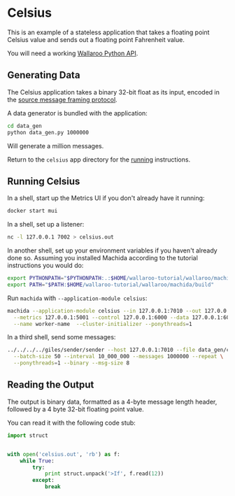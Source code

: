 # Celsius

This is an example of a stateless application that takes a floating point Celsius value and sends out a floating point Fahrenheit value.

You will need a working [Wallaroo Python API](/book/python/intro.md).

## Generating Data

The Celsius application takes a binary 32-bit float as its input, encoded in the [source message framing protocol](/book/appendix/writing-your-own-feed.md#source-message-framing-protocol).

A data generator is bundled with the application:

```bash
cd data_gen
python data_gen.py 1000000
```

Will generate a million messages.

Return to the `celsius` app directory for the [running](#running) instructions.

## Running Celsius

In a shell, start up the Metrics UI if you don't already have it running:

```bash
docker start mui
```

In a shell, set up a listener:

```bash
nc -l 127.0.0.1 7002 > celsius.out
```

In another shell, set up your environment variables if you haven't already done so. Assuming you installed Machida according to the tutorial instructions you would do:

```bash
export PYTHONPATH="$PYTHONPATH:.:$HOME/wallaroo-tutorial/wallaroo/machida"
export PATH="$PATH:$HOME/wallaroo-tutorial/wallaroo/machida/build"
```

Run `machida` with `--application-module celsius`:

```bash
machida --application-module celsius --in 127.0.0.1:7010 --out 127.0.0.1:7002 \
  --metrics 127.0.0.1:5001 --control 127.0.0.1:6000 --data 127.0.0.1:6001 \
  --name worker-name  --cluster-initializer --ponythreads=1
```

In a third shell, send some messages:

```bash
../../../../giles/sender/sender --host 127.0.0.1:7010 --file data_gen/celsius.msg \
  --batch-size 50 --interval 10_000_000 --messages 1000000 --repeat \
  --ponythreads=1 --binary --msg-size 8
```

## Reading the Output

The output is binary data, formatted as a 4-byte message length header, followed by a 4 byte 32-bit floating point value.

You can read it with the following code stub:

```python
import struct


with open('celsius.out', 'rb') as f:
    while True:
        try:
            print struct.unpack('>If', f.read(12))
        except:
            break
```
